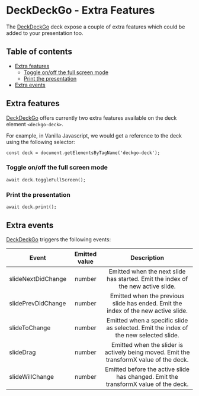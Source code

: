 # DeckDeckGo - Extra Features

The [DeckDeckGo] deck expose a couple of extra features which could be added to your presentation too.

## Table of contents

- [Extra features](#extra-features)
  - [Toggle on/off the full screen mode](#toggle-onoff-the-full-screen-mode)
  - [Print the presentation](#print-the-presentation)
- [Extra events](#extra-events)

## Extra features

[DeckDeckGo] offers currently two extra features available on the deck element `<deckgo-deck>`.
                                                 
For example, in Vanilla Javascript, we would get a reference to the deck using the following selector:

```
const deck = document.getElementsByTagName('deckgo-deck');
```

### Toggle on/off the full screen mode

```
await deck.toggleFullScreen();
```

### Print the presentation

```
await deck.print();
```

## Extra events

[DeckDeckGo] triggers the following events:

| Event                     | Emitted value | Description |
| -------------------------- |:-----------------:|:-----------------:|
| slideNextDidChange | number | Emitted when the next slide has started. Emit the index of the new active slide. |
| slidePrevDidChange | number | Emitted when the previous slide has ended. Emit the index of the new active slide. |
| slideToChange | number | Emitted when a specific slide as selected. Emit the index of the new selected slide. |
| slideDrag | number | Emitted when the slider is actively being moved. Emit the transformX value of the deck. |
| slideWillChange | number | Emitted before the active slide has changed. Emit the transformX value of the deck. |

[DeckDeckGo]: https://deckdeckgo.com
